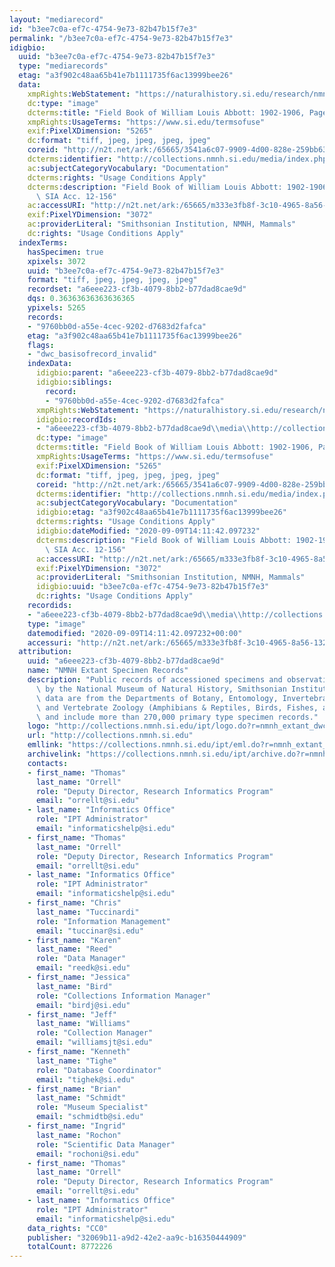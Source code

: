 ```yaml
---
layout: "mediarecord"
id: "b3ee7c0a-ef7c-4754-9e73-82b47b15f7e3"
permalink: "/b3ee7c0a-ef7c-4754-9e73-82b47b15f7e3"
idigbio:
  uuid: "b3ee7c0a-ef7c-4754-9e73-82b47b15f7e3"
  type: "mediarecords"
  etag: "a3f902c48aa65b41e7b1111735f6ac13999bee26"
  data:
    xmpRights:WebStatement: "https://naturalhistory.si.edu/research/nmnh-collections/museum-collections-policies"
    dc:type: "image"
    dcterms:title: "Field Book of William Louis Abbott: 1902-1906, Page 118"
    xmpRights:UsageTerms: "https://www.si.edu/termsofuse"
    exif:PixelXDimension: "5265"
    dc:format: "tiff, jpeg, jpeg, jpeg, jpeg"
    coreid: "http://n2t.net/ark:/65665/3541a6c07-9909-4d00-828e-259bb6387e36"
    dcterms:identifier: "http://collections.nmnh.si.edu/media/index.php?irn=14887777"
    ac:subjectCategoryVocabulary: "Documentation"
    dcterms:rights: "Usage Conditions Apply"
    dcterms:description: "Field Book of William Louis Abbott: 1902-1906, Page 118.\
      \ SIA Acc. 12-156"
    ac:accessURI: "http://n2t.net/ark:/65665/m333e3fb8f-3c10-4965-8a56-1322c52beb30"
    exif:PixelYDimension: "3072"
    ac:providerLiteral: "Smithsonian Institution, NMNH, Mammals"
    dc:rights: "Usage Conditions Apply"
  indexTerms:
    hasSpecimen: true
    xpixels: 3072
    uuid: "b3ee7c0a-ef7c-4754-9e73-82b47b15f7e3"
    format: "tiff, jpeg, jpeg, jpeg, jpeg"
    recordset: "a6eee223-cf3b-4079-8bb2-b77dad8cae9d"
    dqs: 0.36363636363636365
    ypixels: 5265
    records:
    - "9760bb0d-a55e-4cec-9202-d7683d2fafca"
    etag: "a3f902c48aa65b41e7b1111735f6ac13999bee26"
    flags:
    - "dwc_basisofrecord_invalid"
    indexData:
      idigbio:parent: "a6eee223-cf3b-4079-8bb2-b77dad8cae9d"
      idigbio:siblings:
        record:
        - "9760bb0d-a55e-4cec-9202-d7683d2fafca"
      xmpRights:WebStatement: "https://naturalhistory.si.edu/research/nmnh-collections/museum-collections-policies"
      idigbio:recordIds:
      - "a6eee223-cf3b-4079-8bb2-b77dad8cae9d\\media\\http://collections.nmnh.si.edu/media/index.php?irn=14887777"
      dc:type: "image"
      dcterms:title: "Field Book of William Louis Abbott: 1902-1906, Page 118"
      xmpRights:UsageTerms: "https://www.si.edu/termsofuse"
      exif:PixelXDimension: "5265"
      dc:format: "tiff, jpeg, jpeg, jpeg, jpeg"
      coreid: "http://n2t.net/ark:/65665/3541a6c07-9909-4d00-828e-259bb6387e36"
      dcterms:identifier: "http://collections.nmnh.si.edu/media/index.php?irn=14887777"
      ac:subjectCategoryVocabulary: "Documentation"
      idigbio:etag: "a3f902c48aa65b41e7b1111735f6ac13999bee26"
      dcterms:rights: "Usage Conditions Apply"
      idigbio:dateModified: "2020-09-09T14:11:42.097232"
      dcterms:description: "Field Book of William Louis Abbott: 1902-1906, Page 118.\
        \ SIA Acc. 12-156"
      ac:accessURI: "http://n2t.net/ark:/65665/m333e3fb8f-3c10-4965-8a56-1322c52beb30"
      exif:PixelYDimension: "3072"
      ac:providerLiteral: "Smithsonian Institution, NMNH, Mammals"
      idigbio:uuid: "b3ee7c0a-ef7c-4754-9e73-82b47b15f7e3"
      dc:rights: "Usage Conditions Apply"
    recordids:
    - "a6eee223-cf3b-4079-8bb2-b77dad8cae9d\\media\\http://collections.nmnh.si.edu/media/index.php?irn=14887777"
    type: "image"
    datemodified: "2020-09-09T14:11:42.097232+00:00"
    accessuri: "http://n2t.net/ark:/65665/m333e3fb8f-3c10-4965-8a56-1322c52beb30"
  attribution:
    uuid: "a6eee223-cf3b-4079-8bb2-b77dad8cae9d"
    name: "NMNH Extant Specimen Records"
    description: "Public records of accessioned specimens and observations curated\
      \ by the National Museum of Natural History, Smithsonian Institution. These\
      \ data are from the Departments of Botany, Entomology, Invertebrate Zoology\
      \ and Vertebrate Zoology (Amphibians & Reptiles, Birds, Fishes, and Mammals)\
      \ and include more than 270,000 primary type specimen records."
    logo: "http://collections.nmnh.si.edu/ipt/logo.do?r=nmnh_extant_dwc-a"
    url: "http://collections.nmnh.si.edu"
    emllink: "https://collections.nmnh.si.edu/ipt/eml.do?r=nmnh_extant_dwc-a"
    archivelink: "https://collections.nmnh.si.edu/ipt/archive.do?r=nmnh_extant_dwc-a"
    contacts:
    - first_name: "Thomas"
      last_name: "Orrell"
      role: "Deputy Director, Research Informatics Program"
      email: "orrellt@si.edu"
    - last_name: "Informatics Office"
      role: "IPT Administrator"
      email: "informaticshelp@si.edu"
    - first_name: "Thomas"
      last_name: "Orrell"
      role: "Deputy Director, Research Informatics Program"
      email: "orrellt@si.edu"
    - last_name: "Informatics Office"
      role: "IPT Administrator"
      email: "informaticshelp@si.edu"
    - first_name: "Chris"
      last_name: "Tuccinardi"
      role: "Information Management"
      email: "tuccinar@si.edu"
    - first_name: "Karen"
      last_name: "Reed"
      role: "Data Manager"
      email: "reedk@si.edu"
    - first_name: "Jessica"
      last_name: "Bird"
      role: "Collections Information Manager"
      email: "birdj@si.edu"
    - first_name: "Jeff"
      last_name: "Williams"
      role: "Collection Manager"
      email: "williamsjt@si.edu"
    - first_name: "Kenneth"
      last_name: "Tighe"
      role: "Database Coordinator"
      email: "tighek@si.edu"
    - first_name: "Brian"
      last_name: "Schmidt"
      role: "Museum Specialist"
      email: "schmidtb@si.edu"
    - first_name: "Ingrid"
      last_name: "Rochon"
      role: "Scientific Data Manager"
      email: "rochoni@si.edu"
    - first_name: "Thomas"
      last_name: "Orrell"
      role: "Deputy Director, Research Informatics Program"
      email: "orrellt@si.edu"
    - last_name: "Informatics Office"
      role: "IPT Administrator"
      email: "informaticshelp@si.edu"
    data_rights: "CC0"
    publisher: "32069b11-a9d2-42e2-aa9c-b16350444909"
    totalCount: 8772226
---
```

